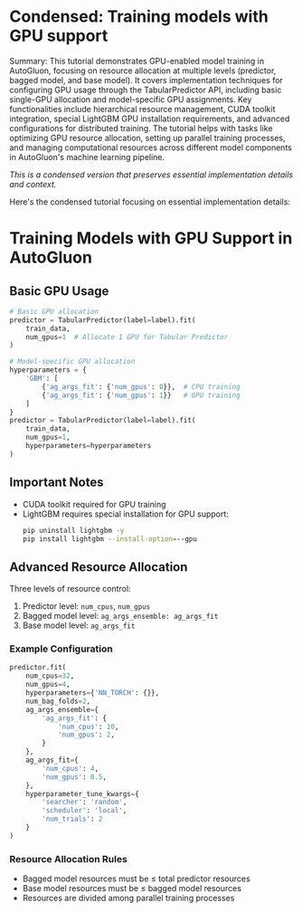 # Condensed: Training models with GPU support

Summary: This tutorial demonstrates GPU-enabled model training in AutoGluon, focusing on resource allocation at multiple levels (predictor, bagged model, and base model). It covers implementation techniques for configuring GPU usage through the TabularPredictor API, including basic single-GPU allocation and model-specific GPU assignments. Key functionalities include hierarchical resource management, CUDA toolkit integration, special LightGBM GPU installation requirements, and advanced configurations for distributed training. The tutorial helps with tasks like optimizing GPU resource allocation, setting up parallel training processes, and managing computational resources across different model components in AutoGluon's machine learning pipeline.

*This is a condensed version that preserves essential implementation details and context.*

Here's the condensed tutorial focusing on essential implementation details:

# Training Models with GPU Support in AutoGluon

## Basic GPU Usage
```python
# Basic GPU allocation
predictor = TabularPredictor(label=label).fit(
    train_data,
    num_gpus=1  # Allocate 1 GPU for Tabular Predictor
)

# Model-specific GPU allocation
hyperparameters = {
    'GBM': [
        {'ag_args_fit': {'num_gpus': 0}},  # CPU training
        {'ag_args_fit': {'num_gpus': 1}}   # GPU training
    ]
}
predictor = TabularPredictor(label=label).fit(
    train_data, 
    num_gpus=1,
    hyperparameters=hyperparameters
)
```

## Important Notes
- CUDA toolkit required for GPU training
- LightGBM requires special installation for GPU support:
  ```bash
  pip uninstall lightgbm -y
  pip install lightgbm --install-option=--gpu
  ```

## Advanced Resource Allocation
Three levels of resource control:
1. Predictor level: `num_cpus`, `num_gpus`
2. Bagged model level: `ag_args_ensemble: ag_args_fit`
3. Base model level: `ag_args_fit`

### Example Configuration
```python
predictor.fit(
    num_cpus=32,
    num_gpus=4,
    hyperparameters={'NN_TORCH': {}},
    num_bag_folds=2,
    ag_args_ensemble={
        'ag_args_fit': {
            'num_cpus': 10,
            'num_gpus': 2,
        }
    },
    ag_args_fit={
        'num_cpus': 4,
        'num_gpus': 0.5,
    },
    hyperparameter_tune_kwargs={
        'searcher': 'random',
        'scheduler': 'local',
        'num_trials': 2
    }
)
```

### Resource Allocation Rules
- Bagged model resources must be ≤ total predictor resources
- Base model resources must be ≤ bagged model resources
- Resources are divided among parallel training processes